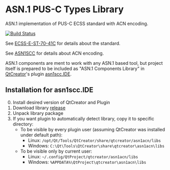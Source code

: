 # ASN.1 PUS-C Types Library
ASN.1 implementation of PUS-C ECSS standard with ACN encoding.

[![Build Status](https://travis-ci.org/n7space/asn1-pusc-lib.svg?branch=master)](https://travis-ci.org/n7space/asn1-pusc-lib)

See [ECSS-E-ST-70-41C](http://ecss.nl/standard/ecss-e-st-70-41c-space-engineering-telemetry-and-telecommand-packet-utilization-15-april-2016/) for details about the standard.

See [ASN1SCC](https://github.com/ttsiodras/asn1scc) for details about ACN encoding.

ASN.1 components are ment to work with any ASN.1 based tool,
but project itself is prepared to be included as "ASN.1 Components Library" in
[QtCreator](https://www.qt.io/download)'s plugin [asn1scc.IDE](https://github.com/n7space/asn1scc.IDE).

## Installation for asn1scc.IDE
0. Install desired version of QtCreator and Plugin
1. Download library [release](https://github.com/n7space/asn1-pusc-lib/releases)
2. Unpack library package
3. If you want plugin to automatically detect library, copy it to specific directory:
   * To be visible by every plugin user
        (assuming QtCreator was installed under default path):
        - Linux: `/opt/Qt/Tools/QtCreator/share/qtcreator/asn1acn/libs`
        - Windows: `C:\Qt\Tools\QtCreator\share\qtcreator\asn1acn\libs`
   * To be visible only by current user:
        - Linux: `~/.config/QtProject/qtcreator/asn1acn/libs`
        - Windows: `%APPDATA%\QtProject\qtcreator\asn1acn\libs`
